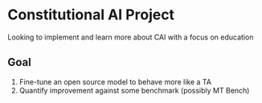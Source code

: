 # Constitutional AI Project

Looking to implement and learn more about CAI with a focus on education

## Goal

1. Fine-tune an open source model to behave more like a TA
2. Quantify improvement against some benchmark (possibly MT Bench)

